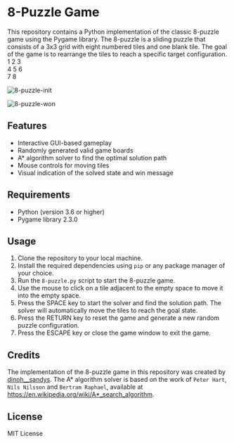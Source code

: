 # 8-Puzzle Game

This repository contains a Python implementation of the classic 8-puzzle game using the Pygame library. The 8-puzzle is a sliding puzzle that consists of a 3x3 grid with eight numbered tiles and one blank tile. The goal of the game is to rearrange the tiles to reach a specific target configuration. <br>
1 2 3 <br>
4 5 6 <br>
7 8 <br>

![8-puzzle-init](https://github.com/DinohRatiarisandy/8-puzzle-game/assets/50234882/100d7b86-4a5d-42c3-913f-919ff5c7e780)

![8-puzzle-won](https://github.com/DinohRatiarisandy/8-puzzle-game/assets/50234882/390d4efa-5b70-4a27-a757-378b6876589b)

## Features

- Interactive GUI-based gameplay
- Randomly generated valid game boards
- A* algorithm solver to find the optimal solution path
- Mouse controls for moving tiles
- Visual indication of the solved state and win message

## Requirements

- Python (version 3.6 or higher)
- Pygame library 2.3.0

## Usage

1. Clone the repository to your local machine.
2. Install the required dependencies using `pip` or any package manager of your choice.
3. Run the `8-puzzle.py` script to start the 8-puzzle game.
4. Use the mouse to click on a tile adjacent to the empty space to move it into the empty space.
5. Press the SPACE key to start the solver and find the solution path. The solver will automatically move the tiles to reach the goal state.
6. Press the RETURN key to reset the game and generate a new random puzzle configuration.
7. Press the ESCAPE key or close the game window to exit the game.

## Credits

The implementation of the 8-puzzle game in this repository was created by [dinoh__sandys](https://github.com/DinohRatiarisandy). The A* algorithm solver is based on the work of `Peter Hart`, `Nils Nilsson` and `Bertram Raphael`, available at https://en.wikipedia.org/wiki/A*_search_algorithm.

## License

MIT License

